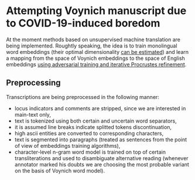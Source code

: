 # Attempting Voynich manuscript due to COVID-19-induced boredom

At the moment methods based on unsupervised machine translation are being implemented.
Roughtly speaking, the idea is to train monolingual word embeddings (their optimal dimensionality
[can be estimated](http://papers.nips.cc/paper/7368-on-the-dimensionality-of-word-embedding)) and
learn a mapping from the space of Voynich embeddings to the space of English embeddings
[using adversarial training and iterative Procrustes refinement](https://arxiv.org/abs/1711.00043).

## Preprocessing

Transcriptions are being preprocessed in the following manner:

- locus indicators and comments are stripped, since we are interested in main-text only,
- text is tokenized using both certain and uncertain word separators,
- it is assumed line breaks indicate splitted tokens discontinuation,
- high ascii entities are converted to corresponding characters,
- text is segmented into paragraphs (treated as sentences from the point of view of
  embeddings training algorithms),
- character-level n-gram word model is trained on top of certain transliterations
  and used to disambiguate alternative reading (whenever annotator marked his
  doubts we are choosing the most probable variant on the basis of Voynich word model).
